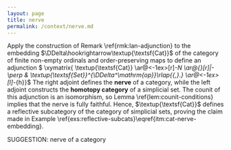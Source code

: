 ```yaml
---
layout: page
title: nerve
permalink: /context/nerve.md
---
```

 Apply the construction of Remark \ref{rmk:lan-adjunction} to the embedding $\DDelta\hookrightarrow\textup{\textsf{Cat}}$ of the category of finite non-empty ordinals and order-preserving maps to define an adjunction
$ \xymatrix{ \textup{\textsf{Cat}} \ar@<-1ex>[r]_-N \ar@{}[r]|-\perp & \textup{\textsf{Set}}^{\DDelta^\mathrm{op}}\rlap{{\,}.} \ar@<-1ex>[l]_-{h}}$
The right adjoint defines the **nerve** of a category, while the left adjoint constructs the **homotopy category** of a simplicial set. The counit of this adjunction is an isomorphism, so Lemma \ref{lem:counit-conditions} implies that the nerve is fully faithful. Hence, $\textup{\textsf{Cat}}$ defines a reflective subcategory of the category of simplicial sets, proving the claim made in Example \ref{exs:reflective-subcats}\eqref{itm:cat-nerve-embedding}.


SUGGESTION: nerve of a category